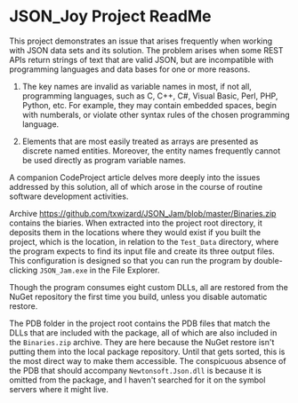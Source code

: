 # JSON_Joy Project ReadMe

This project demonstrates an issue that arises frequently when working with JSON
data sets and its solution. The problem arises when some REST APIs return
strings of text that are valid JSON, but are incompatible with programming
languages and data bases for one or more reasons.

1) The key names are invalid as variable names in most, if not all, programming
languages, such as C, C++, C#, Visual Basic, Perl, PHP, Python, etc. For
example, they may contain embedded spaces, begin with numberals, or violate
other syntax rules of the chosen programming language.

2) Elements that are most easily treated as arrays are presented as discrete
named entities. Moreover, the entity names frequently cannot be used directly as
program variable names.

A companion CodeProject article delves more deeply into the issues addressed by
this solution, all of which arose in the course of routine software development
activities.

Archive <https://github.com/txwizard/JSON_Jam/blob/master/Binaries.zip> contains
the biaries. When extracted into the project root directory, it deposits them in
the locations where they would exist if you built the project, which is the
location, in relation to the `Test_Data` directory, where the program expects
to find its input file and create its three output files. This configuration is
designed so that you can run the program by double-clicking `JSON_Jam.exe` in
the File Explorer.

Though the program consumes eight custom DLLs, all are restored from the NuGet
repository the first time you build, unless you disable automatic restore.

The PDB folder in the project root contains the PDB files that match the DLLs
that are included with the package, all of which are also included in the
`Binaries.zip` archive. They are here because the NuGet restore isn't putting
them into the local package repository. Until that gets sorted, this is the
most direct way to make them accessible. The conspicuous absence of the PDB that
should accompany `Newtonsoft.Json.dll` is because it is omitted from the
package, and I haven't searched for it on the symbol servers where it might
live.